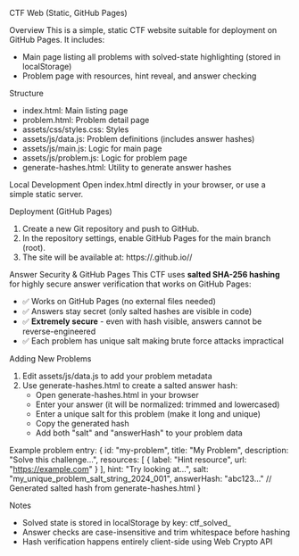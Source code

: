 CTF Web (Static, GitHub Pages)

Overview
This is a simple, static CTF website suitable for deployment on GitHub Pages. It includes:
- Main page listing all problems with solved-state highlighting (stored in localStorage)
- Problem page with resources, hint reveal, and answer checking

Structure
- index.html: Main listing page
- problem.html: Problem detail page
- assets/css/styles.css: Styles
- assets/js/data.js: Problem definitions (includes answer hashes)
- assets/js/main.js: Logic for main page
- assets/js/problem.js: Logic for problem page
- generate-hashes.html: Utility to generate answer hashes

Local Development
Open index.html directly in your browser, or use a simple static server.

Deployment (GitHub Pages)
1) Create a new Git repository and push to GitHub.
2) In the repository settings, enable GitHub Pages for the main branch (root).
3) The site will be available at: https://<your-username>.github.io/<repo-name>/

Answer Security & GitHub Pages
This CTF uses **salted SHA-256 hashing** for highly secure answer verification that works on GitHub Pages:
- ✅ Works on GitHub Pages (no external files needed)
- ✅ Answers stay secret (only salted hashes are visible in code)
- ✅ **Extremely secure** - even with hash visible, answers cannot be reverse-engineered
- ✅ Each problem has unique salt making brute force attacks impractical

Adding New Problems
1) Edit assets/js/data.js to add your problem metadata
2) Use generate-hashes.html to create a salted answer hash:
   - Open generate-hashes.html in your browser
   - Enter your answer (it will be normalized: trimmed and lowercased)
   - Enter a unique salt for this problem (make it long and unique)
   - Copy the generated hash
   - Add both "salt" and "answerHash" to your problem data

Example problem entry:
{
  id: "my-problem",
  title: "My Problem",
  description: "Solve this challenge...",
  resources: [
    { label: "Hint resource", url: "https://example.com" }
  ],
  hint: "Try looking at...",
  salt: "my_unique_problem_salt_string_2024_001",
  answerHash: "abc123..." // Generated salted hash from generate-hashes.html
}

Notes
- Solved state is stored in localStorage by key: ctf_solved_<problemId>
- Answer checks are case-insensitive and trim whitespace before hashing
- Hash verification happens entirely client-side using Web Crypto API



